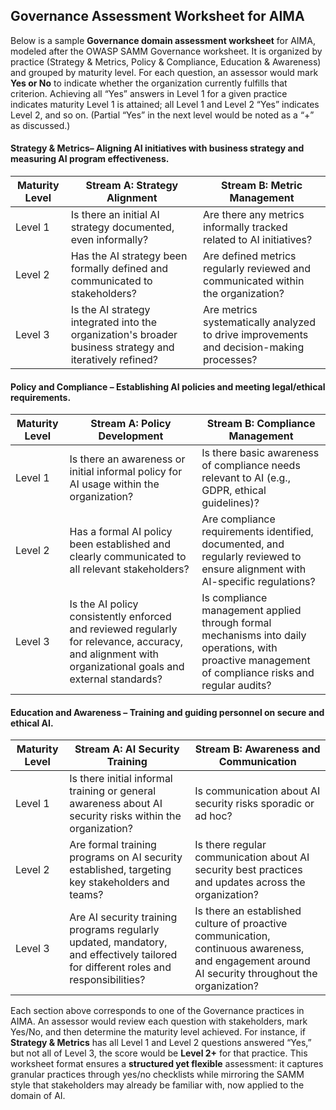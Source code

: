 ## Governance Assessment Worksheet for AIMA

Below is a sample **Governance domain assessment worksheet** for AIMA, modeled after the OWASP SAMM Governance worksheet. It is organized by practice (Strategy & Metrics, Policy & Compliance, Education & Awareness) and grouped by maturity level. For each question, an assessor would mark **Yes or No** to indicate whether the organization currently fulfills that criterion. Achieving all “Yes” answers in Level 1 for a given practice indicates maturity Level 1 is attained; all Level 1 and Level 2 “Yes” indicates Level 2, and so on. (Partial “Yes” in the next level would be noted as a “+” as discussed.)


#### Strategy & Metrics– Aligning AI initiatives with business strategy and measuring AI program effectiveness.

| Maturity Level | Stream A: Strategy Alignment                                                                             | Stream B: Metric Management                                                              |
| -------------- |----------------------------------------------------------------------------------------------------------| ---------------------------------------------------------------------------------------- |
| Level 1        | Is there an initial AI strategy documented, even informally?                                             | Are there any metrics informally tracked related to AI initiatives?                      |
| Level 2        | Has the AI strategy been formally defined and communicated to stakeholders?                              | Are defined metrics regularly reviewed and communicated within the organization?         |
| Level 3        | Is the AI strategy integrated into the organization's broader business strategy and iteratively refined? | Are metrics systematically analyzed to drive improvements and decision-making processes? |


#### Policy and Compliance – Establishing AI policies and meeting legal/ethical requirements.

| Maturity Level | Stream A: Policy Development                                                                                                                           | Stream B: Compliance Management                                                                                                                     |
|----------------|--------------------------------------------------------------------------------------------------------------------------------------------------------|-----------------------------------------------------------------------------------------------------------------------------------------------------|
| Level 1        | Is there an awareness or initial informal policy for AI usage within the organization?                                                                 | Is there basic awareness of compliance needs relevant to AI (e.g., GDPR, ethical guidelines)?                                                       |
| Level 2        | Has a formal AI policy been established and clearly communicated to all relevant stakeholders?                                                         | Are compliance requirements identified, documented, and regularly reviewed to ensure alignment with AI-specific regulations?                        |
| Level 3        | Is the AI policy consistently enforced and reviewed regularly for relevance, accuracy, and alignment with organizational goals and external standards? | Is compliance management applied through formal mechanisms into daily operations, with proactive management of compliance risks and regular audits? |


#### Education and Awareness – Training and guiding personnel on secure and ethical AI.

| Maturity Level | Stream A: AI Security Training                                                                                                     | Stream B: Awareness and Communication                                                                                                            |
| -------------- | ---------------------------------------------------------------------------------------------------------------------------------- | ------------------------------------------------------------------------------------------------------------------------------------------------ |
| Level 1        | Is there initial informal training or general awareness about AI security risks within the organization?                           | Is communication about AI security risks sporadic or ad hoc?                                                                                     |
| Level 2        | Are formal training programs on AI security established, targeting key stakeholders and teams?                                     | Is there regular communication about AI security best practices and updates across the organization?                                             |
| Level 3        | Are AI security training programs regularly updated, mandatory, and effectively tailored for different roles and responsibilities? | Is there an established culture of proactive communication, continuous awareness, and engagement around AI security throughout the organization? |


Each section above corresponds to one of the Governance practices in AIMA. An assessor would review each question with stakeholders, mark Yes/No, and then determine the maturity level achieved. For instance, if **Strategy & Metrics** has all Level 1 and Level 2 questions answered “Yes,” but not all of Level 3, the score would be **Level 2+** for that practice. This worksheet format ensures a **structured yet flexible** assessment: it captures granular practices through yes/no checklists while mirroring the SAMM style that stakeholders may already be familiar with, now applied to the domain of AI.

